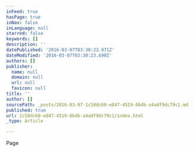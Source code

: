 ```yaml
---
inFeed: true
hasPage: true
inNav: false
inLanguage: null
starred: false
keywords: []
description: ''
datePublished: '2016-03-07T03:30:23.971Z'
dateModified: '2016-03-07T03:30:23.690Z'
authors: []
publisher:
  name: null
  domain: null
  url: null
  favicon: null
title: ''
author: []
sourcePath: _posts/2016-03-07-1c58dc60-e847-4519-8b4b-a4adf9dc79c1.md
published: true
url: 1c58dc60-e847-4519-8b4b-a4adf9dc79c1/index.html
_type: Article

---
```

Page